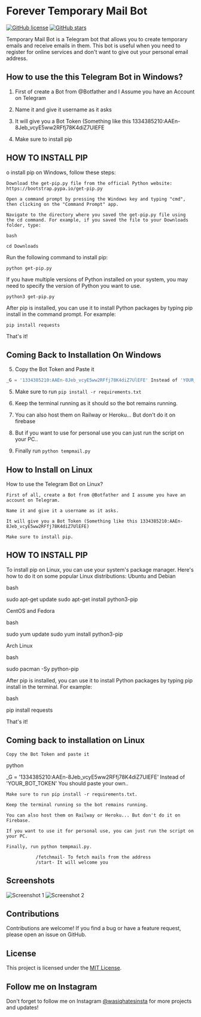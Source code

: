 # Forever Temporary Mail Bot

[![GitHub license](https://img.shields.io/badge/LICENSE-MIT-orange)](https://github.com/WASCIV/Forevermail/blob/main/LICENSE)
[![GitHub stars](https://img.shields.io/badge/StarME-Star-blue)](https://github.com/WASCIV/Forevermail/stargazers)

Temporary Mail Bot is a Telegram bot that allows you to create temporary emails and receive emails in them. This bot is useful when you need to register for online services and don't want to give out your personal email address.

## How to use the this Telegram Bot in Windows?

1. First of create a Bot from @Botfather and I Assume you have an Account on Telegram

2. Name it and give it username as it asks

3. It will give you a Bot Token (Something like this 1334385210:AAEn-8Jeb_vcyE5ww2RFfj78K4diZ7UlEFE

4. Make sure to install pip

## HOW TO INSTALL PIP

o install pip on Windows, follow these steps:

    Download the get-pip.py file from the official Python website: https://bootstrap.pypa.io/get-pip.py

    Open a command prompt by pressing the Windows key and typing "cmd", then clicking on the "Command Prompt" app.

    Navigate to the directory where you saved the get-pip.py file using the cd command. For example, if you saved the file to your Downloads folder, type:

    bash

``` cd Downloads ```

Run the following command to install pip:

``` python get-pip.py ```

If you have multiple versions of Python installed on your system, you may need to specify the version of Python you want to use.

 ```python3 get-pip.py ```

After pip is installed, you can use it to install Python packages by typing pip install <package-name> in the command prompt. For example:

   ``` pip install requests ```

That's it!

## Coming Back to Installation On Windows

5. Copy the Bot Token and Paste it 

```python
_G = '1334385210:AAEn-8Jeb_vcyE5ww2RFfj78K4diZ7UlEFE' Instead of 'YOUR_BOT_TOKEN' You should paste your own..

```

5. Make sure to run ``` pip install -r requirements.txt ```

6. Keep the terminal running as it should so the bot remains running.

7. You can also host them on Railway or Heroku... But don't do it on firebase

8. But if you want to use for personal use you can just run the script on your PC..

9. Finally run ``` python tempmail.py ```

## How to Install on Linux

How to use the Telegram Bot on Linux?

    First of all, create a Bot from @Botfather and I assume you have an account on Telegram.

    Name it and give it a username as it asks.

    It will give you a Bot Token (Something like this 1334385210:AAEn-8Jeb_vcyE5ww2RFfj78K4diZ7UlEFE)

    Make sure to install pip.

## HOW TO INSTALL PIP

To install pip on Linux, you can use your system's package manager. Here's how to do it on some popular Linux distributions:
Ubuntu and Debian

bash

sudo apt-get update
sudo apt-get install python3-pip

CentOS and Fedora

bash

sudo yum update
sudo yum install python3-pip

Arch Linux

bash

sudo pacman -Sy python-pip

After pip is installed, you can use it to install Python packages by typing pip install <package-name> in the terminal. For example:

bash

pip install requests

That's it!
## Coming back to installation on Linux

    Copy the Bot Token and paste it

python

_G = '1334385210:AAEn-8Jeb_vcyE5ww2RFfj78K4diZ7UlEFE' Instead of 'YOUR_BOT_TOKEN' You should paste your own..

    Make sure to run pip install -r requirements.txt.

    Keep the terminal running so the bot remains running.

    You can also host them on Railway or Heroku... But don't do it on Firebase.

    If you want to use it for personal use, you can just run the script on your PC.

    Finally, run python tempmail.py.

``` Usage: /getmail- To get a new email address
           /fetchmail- To fetch mails from the address
           /start- It will welcome you 
```

## Screenshots

![Screenshot 1](screenshots/screenshot1.jpg)
![Screenshot 2](screenshots/screenshot2.jpg)

## Contributions

Contributions are welcome! If you find a bug or have a feature request, please open an issue on GitHub.

## License

This project is licensed under the [MIT License](https://github.com/WASCIV/Forevermail/blob/main/LICENSE).

## Follow me on Instagram

Don't forget to follow me on Instagram [@wasiqhatesinsta](https://www.instagram.com/wasiqhatesinsta/) for more projects and updates!
